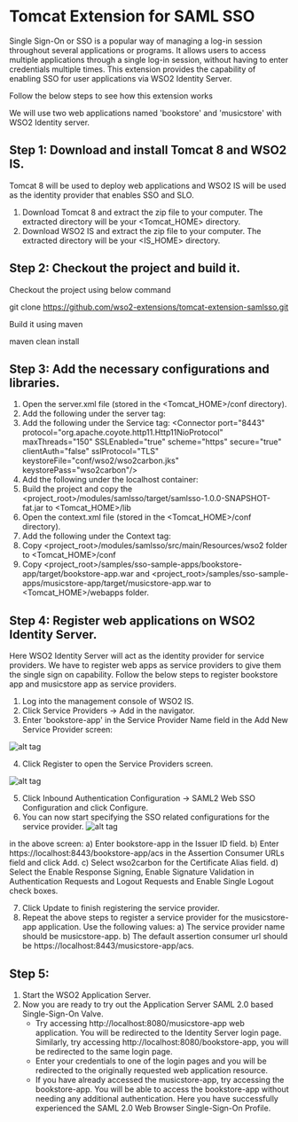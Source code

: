 # Tomcat Extension for SAML SSO #

Single Sign-On or SSO is a popular way of managing a log-in session throughout several applications or programs. 
It allows users to access multiple applications through a single log-in session, without having to enter credentials multiple times. 
This extension provides the capability of enabling SSO for user applications via WSO2 Identity Server.

Follow the below steps to see how this extension works

We will use two web applications named 'bookstore' and 'musicstore' with WSO2 Identity server.

## Step 1: Download and install Tomcat 8 and WSO2 IS. ## 

Tomcat 8 will be used to deploy web applications and WSO2 IS will be used as the identity provider that enables SSO and SLO.

 1. Download Tomcat 8 and extract the zip file to your computer. The extracted directory will be your &lt;Tomcat_HOME&gt; directory.
 2. Download WSO2 IS and extract the zip file to your computer. The extracted directory will be your <IS_HOME> directory.

## Step 2: Checkout the project and build it. ##

Checkout the project using below command

git clone https://github.com/wso2-extensions/tomcat-extension-samlsso.git

Build it using maven

maven clean install

## Step 3: Add the necessary configurations and libraries. ##

 1. Open the server.xml file (stored in the <Tomcat_HOME>/conf directory).
 2. Add the following under the server tag:
    <Listener className="org.wso2.appserver.configuration.listeners.ServerConfigurationLoader"/>
 3. Add the following under the Service tag: 
    <Connector port="8443" protocol="org.apache.coyote.http11.Http11NioProtocol"  maxThreads="150" SSLEnabled="true" scheme="https" 
    secure="true" clientAuth="false" sslProtocol="TLS" keystoreFile="conf/wso2/wso2carbon.jks"  keystorePass="wso2carbon"/>
 4. Add the following under the localhost container: 
    <Valve className="org.wso2.appserver.webapp.security.saml.SAML2SSOValve"/>
 5. Build the project and copy the <project_root>/modules/samlsso/target/samlsso-1.0.0-SNAPSHOT-fat.jar to <Tomcat_HOME>/lib
 6. Open the context.xml file (stored in the <Tomcat_HOME>/conf directory).
 7. Add the following under the Context tag:
    <Listener className="org.wso2.appserver.configuration.listeners.ContextConfigurationLoader"/>
 8. Copy <project_root>/modules/samlsso/src/main/Resources/wso2 folder to <Tomcat_HOME>/conf
 9. Copy <project_root>/samples/sso-sample-apps/bookstore-app/target/bookstore-app.war and 
    <project_root>/samples/sso-sample-apps/musicstore-app/target/musicstore-app.war to <Tomcat_HOME>/webapps folder.
    
## Step 4: Register web applications on WSO2 Identity Server. ##
 Here WSO2 Identity Server will act as the identity provider for service providers. We have to register web apps as service providers
 to give them the single sign on capability. Follow the below steps to register bookstore app and musicstore app as service providers.
 
 1. Log into the management console of WSO2 IS.
 2. Click Service Providers -> Add in the navigator.
 3. Enter 'bookstore-app' in the Service Provider Name field in the Add New Service Provider screen:
 
 ![alt tag](https://docs.wso2.com/download/attachments/51492203/Screen%20Shot%202016-08-04%20at%202.31.57%20PM.png?version=1&modificationDate=1470301373000&api=v2)

 4. Click Register to open the Service Providers screen.
 
 ![alt tag](https://docs.wso2.com/download/attachments/51492203/Screen%20Shot%202016-08-04%20at%202.43.00%20PM.png?version=1&modificationDate=1470302014000&api=v2)
 
 5. Click Inbound Authentication Configuration -> SAML2 Web SSO Configuration and click Configure.
 6. You can now start specifying the SSO related configurations for the service provider.
 ![alt tag](https://docs.wso2.com/download/attachments/51492203/Screen%20Shot%202016-08-04%20at%202.45.55%20PM.png?version=1&modificationDate=1470302231000&api=v2)
 
 in the above screen: 
 a) Enter bookstore-app in the Issuer ID field.
 b) Enter https://localhost:8443/bookstore-app/acs in the Assertion Consumer URLs field and click Add.
 c) Select wso2carbon for the Certificate Alias field.
 d) Select the Enable Response Signing, Enable Signature Validation in Authentication Requests and Logout Requests and Enable Single Logout check boxes.
 
 7. Click Update to finish registering the service provider.
 8. Repeat the above steps to register a service provider for the musicstore-app application. Use the following values:
 a) The service provider name should be musicstore-app.
 b) The default assertion consumer url should be https://localhost:8443/musicstore-app/acs.
 
 ## Step 5: ## 
 1. Start the WSO2 Application Server.
 2. Now you are ready to try out the Application Server SAML 2.0 based Single-Sign-On Valve.
    * Try accessing http://localhost:8080/musicstore-app web application. You will be redirected to the Identity Server login page. 
       Similarly, try accessing http://localhost:8080/bookstore-app, you will be redirected to the same login page.
    * Enter your credentials to one of the login pages and you will be redirected to the originally requested web application resource.
    * If you have already accessed the musicstore-app, try accessing the bookstore-app. 
      You will be able to access the bookstore-app without needing any additional authentication. 
      Here you have successfully experienced the SAML 2.0 Web Browser Single-Sign-On Profile.